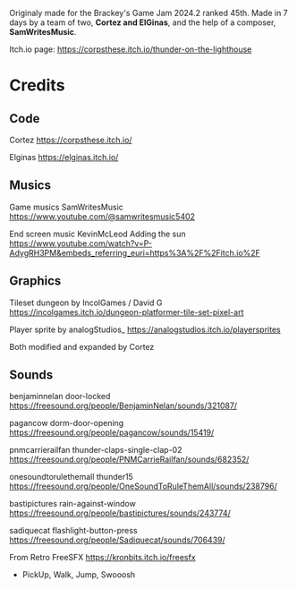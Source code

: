 Originaly made for the Brackey's Game Jam 2024.2 ranked 45th. Made in 7 days by a team of two, **Cortez and ElGinas**, and the help of a composer, **SamWritesMusic**.

Itch.io page: https://corpsthese.itch.io/thunder-on-the-lighthouse

# Credits
## Code
Cortez https://corpsthese.itch.io/

Elginas https://elginas.itch.io/

## Musics
Game musics SamWritesMusic https://www.youtube.com/@samwritesmusic5402

End screen music KevinMcLeod Adding the sun https://www.youtube.com/watch?v=P-AdygRH3PM&embeds_referring_euri=https%3A%2F%2Fitch.io%2F

## Graphics
Tileset dungeon by IncolGames / David G https://incolgames.itch.io/dungeon-platformer-tile-set-pixel-art

Player sprite by analogStudios_ https://analogstudios.itch.io/playersprites

Both modified and expanded by Cortez

## Sounds
benjaminnelan door-locked https://freesound.org/people/BenjaminNelan/sounds/321087/

pagancow dorm-door-opening https://freesound.org/people/pagancow/sounds/15419/

pnmcarrierailfan thunder-claps-single-clap-02 https://freesound.org/people/PNMCarrieRailfan/sounds/682352/

onesoundtorulethemall thunder15 https://freesound.org/people/OneSoundToRuleThemAll/sounds/238796/

bastipictures rain-against-window https://freesound.org/people/bastipictures/sounds/243774/

sadiquecat flashlight-button-press https://freesound.org/people/Sadiquecat/sounds/706439/

From Retro FreeSFX https://kronbits.itch.io/freesfx

- PickUp, Walk, Jump, Swooosh
